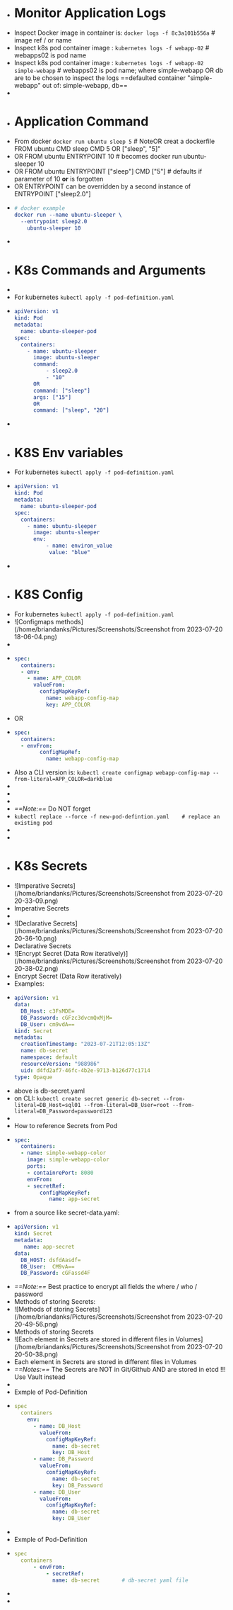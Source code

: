 - # Monitor Application Logs
- Inspect Docker image in container is: `docker logs -f 8c3a101b556a` # image ref / or name
- Inspect k8s pod container image : `kubernetes logs -f webapp-02` # webapps02 is pod name
- Inspect k8s pod container image : `kubernetes logs -f webapp-02 simple-webapp` # webapps02 is pod name; where simple-webapp OR db are to be chosen to inspect the logs ==defaulted container "simple-webapp" out of: simple-webapp, db==
-
- # Application Command
- From docker  `docker run ubuntu sleep 5`  # NoteOR creat a dockerfile FROM ubuntu CMD sleep CMD 5 OR ["sleep", "5]"
- OR FROM ubuntu ENTRYPOINT 10   # becomes docker run ubuntu-sleeper 10
- OR FROM ubuntu ENTRYPOINT ["sleep"] CMD ["5"] # defaults if parameter of 10 **or** is forgotten
- OR ENTRYPOINT can be overridden by a second instance of ENTRYPOINT ["sleep2.0"]
- ```cmake
  # docker example
  docker run --name ubuntu-sleeper \
  	--entrypoint sleep2.0
      ubuntu-sleeper 10
  ```
-
- # K8s Commands and Arguments
-
- For kubernetes `kubectl apply -f pod-definition.yaml`
- ```cmake
  apiVersion: v1
  kind: Pod
  metadata:
  	name: ubuntu-sleeper-pod
  spec:
  	containers:
      - name: ubuntu-sleeper
        image: ubuntu-sleeper
        command:
        	- sleep2.0
        	- "10"
        OR
        command: ["sleep"]
        args: ["15"]
        OR
        command: ["sleep", "20"]
  ```
-
- # K8S Env variables
- For kubernetes `kubectl apply -f pod-definition.yaml`
- ```cmake
  apiVersion: v1
  kind: Pod
  metadata:
  	name: ubuntu-sleeper-pod
  spec:
  	containers:
      - name: ubuntu-sleeper
        image: ubuntu-sleeper
        env:
        	- name: environ_value
             value: "blue"
  
  ```
-
- # K8S Config
- For kubernetes `kubectl apply -f pod-definition.yaml`
- ![Configmaps methods](/home/briandanks/Pictures/Screenshots/Screenshot from 2023-07-20 18-06-04.png)
-
- ```yaml
  spec:
    containers:
    - env:
      - name: APP_COLOR
        valueFrom:
          configMapKeyRef:
            name: webapp-config-map
            key: APP_COLOR
  ```
- OR
- ```yaml
  spec:
    containers:
    - envFrom: 
          configMapRef:
            name: webapp-config-map
  ```
- Also a CLI version is: `kubectl create configmap webapp-config-map --from-literal=APP_COLOR=darkblue`
-
-
-
- *==Note:==* Do NOT forget
- `kubectl replace --force -f new-pod-defintion.yaml    # replace an existing pod`
-
-
- # K8s Secrets
- ![Imperative Secrets](/home/briandanks/Pictures/Screenshots/Screenshot from 2023-07-20 20-33-09.png)
- Imperative Secrets
-
- ![Declarative Secrets](/home/briandanks/Pictures/Screenshots/Screenshot from 2023-07-20 20-36-10.png)
- Declarative Secrets
- ![Encrypt Secret (Data Row iteratively)](/home/briandanks/Pictures/Screenshots/Screenshot from 2023-07-20 20-38-02.png)
- Encrypt Secret (Data Row iteratively)
- Examples:
- ```yaml
  apiVersion: v1
  data:
    DB_Host: c3FsMDE=
    DB_Password: cGFzc3dvcmQxMjM=
    DB_User: cm9vdA==
  kind: Secret
  metadata:
    creationTimestamp: "2023-07-21T12:05:13Z"
    name: db-secret
    namespace: default
    resourceVersion: "988986"
    uid: d4fd2af7-46fc-4b2e-9713-b126d77c1714
  type: Opaque
  ```
- above is db-secret.yaml
- on CLI: `kubectl create secret generic db-secret --from-literal=DB_Host=sql01 --from-literal=DB_User=root --from-literal=DB_Password=password123`
-
- How to reference Secrets from Pod
- ```yaml
  spec:
    containers:
    - name: simple-webapp-color
      image: simple-webapp-color
      ports:
      - containrePort: 8080
      envFrom:
      - secretRef:
          configMapKeyRef:
             name: app-secret
  ```
- from a source like secret-data.yaml:
- ```yaml
  apiVersion: v1
  kind: Secret
  metadata:
     name: app-secret
  data:
    DB_HOST: dsfdAasdf=
    DB_User:  CM9vA==
    DB_Password: cGFassd4F
  ```
- *==Note:==* Best practice to encrypt all fields the where / who / password
- Methods of storing Secrets:
- ![Methods of storing Secrets](/home/briandanks/Pictures/Screenshots/Screenshot from 2023-07-20 20-49-56.png)
- Methods of storing Secrets
- ![Each element in Secrets are stored in different files in Volumes](/home/briandanks/Pictures/Screenshots/Screenshot from 2023-07-20 20-50-38.png)
- Each element in Secrets are stored in different files in Volumes
- *==Notes:==* The Secrets are NOT in Git/Github    AND are stored in etcd !!! Use Vault instead
-
- Exmple of Pod-Definition
- ```yaml
  spec
    containers
      env:
        - name: DB_Host
          valueFrom:
            configMapKeyRef:
              name: db-secret
              key: DB_Host
        - name: DB_Password
          valueFrom:
            configMapKeyRef:
              name: db-secret
              key: DB_Password
        - name: DB_User
          valueFrom:
            configMapKeyRef:
              name: db-secret
              key: DB_User
  ```
-
- Exmple of Pod-Definition
- ```yaml
  spec
    containers
    	- envFrom:
    		- secretRef:
              name: db-secret		# db-secret yaml file
  ```
-
-